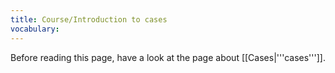 ```yaml
---
title: Course/Introduction to cases
vocabulary:
---
```


Before reading this page, have a look at the page about [[Cases|'''cases''']].

